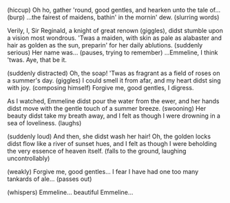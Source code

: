 (hiccup) Oh ho, gather 'round, good gentles, and hearken unto the tale of... (burp) ...the fairest of maidens, bathin' in the mornin' dew. (slurring words)

Verily, I, Sir Reginald, a knight of great renown (giggles), didst stumble upon a vision most wondrous. 'Twas a maiden, with skin as pale as alabaster and hair as golden as the sun, preparin' for her daily ablutions. (suddenly serious) Her name was... (pauses, trying to remember) ...Emmeline, I think 'twas. Aye, that be it.

(suddenly distracted) Oh, the soap! 'Twas as fragrant as a field of roses on a summer's day. (giggles) I could smell it from afar, and my heart didst sing with joy. (composing himself) Forgive me, good gentles, I digress.

As I watched, Emmeline didst pour the water from the ewer, and her hands didst move with the gentle touch of a summer breeze. (swooning) Her beauty didst take my breath away, and I felt as though I were drowning in a sea of loveliness. (laughs)

(suddenly loud) And then, she didst wash her hair! Oh, the golden locks didst flow like a river of sunset hues, and I felt as though I were beholding the very essence of heaven itself. (falls to the ground, laughing uncontrollably)

(weakly) Forgive me, good gentles... I fear I have had one too many tankards of ale... (passes out)

(whispers) Emmeline... beautiful Emmeline...